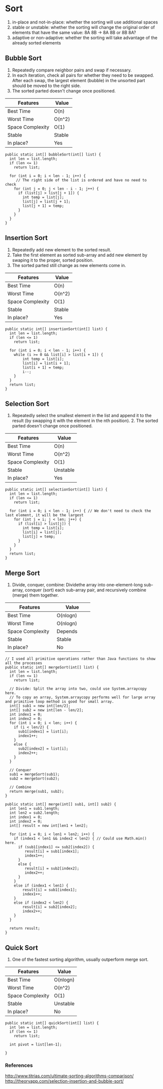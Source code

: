 # Sort
1. in-place and not-in-place: whether the sorting will use additional spaces
2. stable or unstable: whether the sorting will change the original order of elements that have the same value: 8A 8B -> 8A 8B or 8B 8A?
3. adaptive or non-adaptive: whether the sorting will take advantage of the already sorted elements

## Bubble Sort
1. Repeatedly compare neighbor pairs and swap if necessary.  
2. In each iteration, check all pairs for whether they need to be swapped. After each swap, the largest element (bubble) in the unsorted part should be moved to the right side.  
3. The sorted parted doesn't change once positioned.  

| Features           | Value            |
| ------------------ | ---------------- |
| Best Time          | O(n)             |  
| Worst Time         | O(n^2)           |  
| Space Complexity   | O(1)             |
| Stable             | Stable           |
| In place?          | Yes              |

```
public static int[] bubbleSort(int[] list) {
  int len = list.length;
  if (len <= 1) 
    return list;

  for (int i = 0; i < len - 1; i++) {
     // The right side of the list is ordered and have no need to check
    for (int j = 0; j < len - i - 1; j++) { 
      if (list[j] > list[j + 1]) {
        int temp = list[j];
        list[j] = list[j + 1];
        list[j + 1] = temp;
      }
    }
  }  
}
```

## Insertion Sort
1. Repeatedly add new element to the sorted result.   
2. Take the first element as sorted sub-array and add new element by swaping it to the proper, sorted position.  
3. The sorted parted still change as new elements come in.  

| Features           | Value            |
| ------------------ | ---------------- |
| Best Time          | O(n)             |  
| Worst Time         | O(n^2)           |  
| Space Complexity   | O(1)             |
| Stable             | Stable           |
| In place?          | Yes              |

```
public static int[] insertionSort(int[] list) {
  int len = list.length;
  if (len <= 1) 
    return list;

  for (int i = 0; i < len - 1; i++) {
    while (i >= 0 && list[i] > list[i + 1]) {
        int temp = list[i];
        list[i] = list[i + 1];
        list[i + 1] = temp;
        i--;
    }
  }
  return list;
}
```

## Selection Sort
1. Repeatedly select the smallest element in the list and append it to the result (by swapping it with the element in the nth position).  2. The sorted parted doesn't change once positioned.    

| Features           | Value            |
| ------------------ | ---------------- |
| Best Time          | O(n)             |  
| Worst Time         | O(n^2)           |  
| Space Complexity   | O(1)             |
| Stable             | Unstable         |
| In place?          | Yes              |

```
public static int[] selectionSort(int[] list) {
  int len = list.length;
  if (len <= 1) 
    return list;

  for (int i = 0; i < len - 1; i++) { // We don't need to check the last element, it will be the largest
    for (int j = i; j < len; j++) {
      if (list[i] > list[j]) {
        int temp = list[i];
        list[i] = list[j];
        list[j] = temp;
      }
    }
  }
  return list;
}
```

## Merge Sort
1. Divide, conquer, combine: Dividethe array into one-element-long sub-array, conquer (sort) each sub-array pair, and recursively combine (merge) them together. 

| Features           | Value            |
| ------------------ | ---------------- |
| Best Time          | O(nlogn)         |  
| Worst Time         | O(nlogn)         |  
| Space Complexity   | Depends          |
| Stable             | Stable           |
| In place?          | No               |

```
// I used all primitive operations rather than Java functions to show all the processes
public static int[] mergeSort(int[] list) {
  int len = list.length;
  if (len <= 1) 
    return list;
  
  // Divide: Split the array into two, could use System.arraycopy here.
  // To copy an array, System.arraycopy performs well for large array and primitive loop method is good for small array.  
  int[] sub1 = new int[len/2];  
  int[] sub2 = new int[len - len/2];  
  int index1 = 0;
  int index2 = 0;
  for (int i = 0; i < len; i++) {
    if (i < len/2) {
      sub1[index1] = list[i];
      index1++;
    }
    else {
      sub2[index2] = list[i];
      index2++;
    }
  }
  
  // Conquer
  sub1 = mergeSort(sub1);
  sub2 = mergeSort(sub2);
  
  // Combine
  return merge(sub1, sub2);
}

public static int[] merge(int[] sub1, int[] sub2) {
  int len1 = sub1.length;
  int len2 = sub2.length;
  int index1 = 0;
  int index2 = 0;
  int[] result = new int[len1 + len2];
  
  for (int i = 0; i < len1 + len2; i++) {
    if (index1 < len1 && index2 < len2) { // Could use Math.min() here.
      if (sub1[index1] <= sub2[index2]) {
         result[i] = sub1[index1];
         index1++;
      }
      else {
         result[i] = sub2[index2];
         index2++;
      }                              
    }
    else if (index1 < len1) {
        result[i] = sub1[index1];
        index1++;
    }
    else if (index2 < len2) {
        result[i] = sub2[index2];
        index2++;
    }
  }
  
  return result;
}
```

## Quick Sort
1. One of the fastest sorting algorithm, usually outperform merge sort.  

| Features           | Value            |
| ------------------ | ---------------- |
| Best Time          | O(nlogn)         |  
| Worst Time         | O(n^2)           |  
| Space Complexity   | O(1)             |
| Stable             | Unstable         |
| In place?          | No               |

```
public static int[] quickSort(int[] list) {
  int len = list.length;
  if (len <= 1) 
    return list;
   
  int pivot = list[len-1];
    
}
```

### References
http://www.titrias.com/ultimate-sorting-algorithms-comparison/
http://theoryapp.com/selection-insertion-and-bubble-sort/
